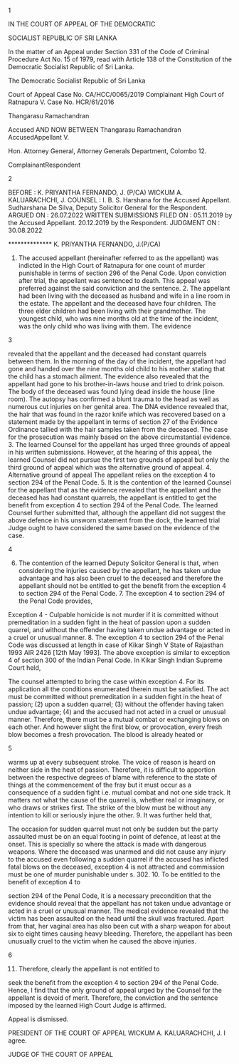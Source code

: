 1

IN THE COURT OF APPEAL OF THE DEMOCRATIC

SOCIALIST REPUBLIC OF SRI LANKA

In the matter of an Appeal under Section 331 of the Code of Criminal Procedure Act No. 15 of 1979, read with Article 138 of the Constitution of the Democratic Socialist Republic of Sri Lanka.

The Democratic Socialist Republic of Sri Lanka

Court of Appeal Case No. CA/HCC/0065/2019 Complainant High Court of Ratnapura V. Case No. HCR/61/2016

Thangarasu Ramachandran

Accused AND NOW BETWEEN Thangarasu Ramachandran AccusedAppellant V.

Hon. Attorney General, Attorney Generals Department, Colombo 12.

ComplainantRespondent

2

BEFORE : K. PRIYANTHA FERNANDO, J. (P/CA) WICKUM A. KALUARACHCHI, J. COUNSEL : I. B. S. Harshana for the Accused Appellant. Sudharshana De Silva, Deputy Solicitor General for the Respondent. ARGUED ON : 26.07.2022 WRITTEN SUBMISSIONS FILED ON : 05.11.2019 by the Accused Appellant. 20.12.2019 by the Respondent. JUDGMENT ON : 30.08.2022

************** K. PRIYANTHA FERNANDO, J.(P/CA)

1. The accused appellant (hereinafter referred to as the appellant) was indicted in the High Court of Ratnapura for one count of murder punishable in terms of section 296 of the Penal Code. Upon conviction after trial, the appellant was sentenced to death. This appeal was preferred against the said conviction and the sentence. 2. The appellant had been living with the deceased as husband and wife in a line room in the estate. The appellant and the deceased have four children. The three elder children had been living with their grandmother. The youngest child, who was nine months old at the time of the incident, was the only child who was living with them. The evidence

3

revealed that the appellant and the deceased had constant quarrels between them. In the morning of the day of the incident, the appellant had gone and handed over the nine months old child to his mother stating that the child has a stomach ailment. The evidence also revealed that the appellant had gone to his brother-in-laws house and tried to drink poison. The body of the deceased was found lying dead inside the house (line room). The autopsy has confirmed a blunt trauma to the head as well as numerous cut injuries on her genital area. The DNA evidence revealed that, the hair that was found in the razor knife which was recovered based on a statement made by the appellant in terms of section 27 of the Evidence Ordinance tallied with the hair samples taken from the deceased. The case for the prosecution was mainly based on the above circumstantial evidence. 3. The learned Counsel for the appellant has urged three grounds of appeal in his written submissions. However, at the hearing of this appeal, the learned Counsel did not pursue the first two grounds of appeal but only the third ground of appeal which was the alternative ground of appeal. 4. Alternative ground of appeal The appellant relies on the exception 4 to section 294 of the Penal Code. 5. It is the contention of the learned Counsel for the appellant that as the evidence revealed that the appellant and the deceased has had constant quarrels, the appellant is entitled to get the benefit from exception 4 to section 294 of the Penal Code. The learned Counsel further submitted that, although the appellant did not suggest the above defence in his unsworn statement from the dock, the learned trial Judge ought to have considered the same based on the evidence of the case.

4

6. The contention of the learned Deputy Solicitor General is that, when considering the injuries caused by the appellant, he has taken undue advantage and has also been cruel to the deceased and therefore the appellant should not be entitled to get the benefit from the exception 4 to section 294 of the Penal Code. 7. The exception 4 to section 294 of the Penal Code provides,

Exception 4 - Culpable homicide is not murder if it is committed without premeditation in a sudden fight in the heat of passion upon a sudden quarrel, and without the offender having taken undue advantage or acted in a cruel or unusual manner. 8. The exception 4 to section 294 of the Penal Code was discussed at length in case of Kikar Singh V State of Rajasthan 1993 AIR 2426 [12th May 1993]. The above exception is similar to exception 4 of section 300 of the Indian Penal Code. In Kikar Singh Indian Supreme Court held,

The counsel attempted to bring the case within exception 4. For its application all the conditions enumerated therein must be satisfied. The act must be committed without premeditation in a sudden fight in the heat of passion; (2) upon a sudden quarrel; (3) without the offender having taken undue advantage; (4) and the accused had not acted in a cruel or unusual manner. Therefore, there must be a mutual combat or exchanging blows on each other. And however slight the first blow, or provocation, every fresh blow becomes a fresh provocation. The blood is already heated or

5

warms up at every subsequent stroke. The voice of reason is heard on neither side in the heat of passion. Therefore, it is difficult to apportion between the respective degrees of blame with reference to the state of things at the commencement of the fray but it must occur as a consequence of a sudden fight i.e. mutual combat and not one side track. It matters not what the cause of the quarrel is, whether real or imaginary, or who draws or strikes first. The strike of the blow must be without any intention to kill or seriously injure the other. 9. It was further held that,

The occasion for sudden quarrel must not only be sudden but the party assaulted must be on an equal footing in point of defence, at least at the onset. This is specially so where the attack is made with dangerous weapons. Where the deceased was unarmed and did not cause any injury to the accused even following a sudden quarrel if the accused has inflicted fatal blows on the deceased, exception 4 is not attracted and commission must be one of murder punishable under s. 302. 10. To be entitled to the benefit of exception 4 to

section 294 of the Penal Code, it is a necessary precondition that the evidence should reveal that the appellant has not taken undue advantage or acted in a cruel or unusual manner. The medical evidence revealed that the victim has been assaulted on the head until the skull was fractured. Apart from that, her vaginal area has also been cut with a sharp weapon for about six to eight times causing heavy bleeding. Therefore, the appellant has been unusually cruel to the victim when he caused the above injuries.

6

11. Therefore, clearly the appellant is not entitled to

seek the benefit from the exception 4 to section 294 of the Penal Code. Hence, I find that the only ground of appeal urged by the Counsel for the appellant is devoid of merit. Therefore, the conviction and the sentence imposed by the learned High Court Judge is affirmed.

Appeal is dismissed.

PRESIDENT OF THE COURT OF APPEAL WICKUM A. KALUARACHCHI, J. I agree.

JUDGE OF THE COURT OF APPEAL